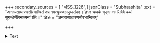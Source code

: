 +++
secondary_sources = [ "MSS_1226",]
jsonClass = "Subhaashita"
text = "अनन्यसाधारणसौरभान्वितं दधानमत्युज्ज्वलपुष्पसंपदः।  \nन चम्पकं भृङ्गगणः सिषेवे कथं सुगन्धेर्मलिनात्मनां रतिः॥"
title = "अनन्यसाधारणसौरभान्वितम्"

+++

<details><summary>Text</summary>

अनन्यसाधारणसौरभान्वितं दधानमत्युज्ज्वलपुष्पसंपदः।  
न चम्पकं भृङ्गगणः सिषेवे कथं सुगन्धेर्मलिनात्मनां रतिः॥
</details>
